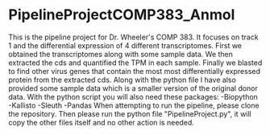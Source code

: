 # PipelineProjectCOMP383_Anmol

This is the pipeline project for Dr. Wheeler's COMP 383. 
It focuses on track 1 and the differential expression of 4 different transcriptomes.
First we obtained the transcriptomes along with some sample data. We then extracted the cds and quantified the TPM in each sample. Finally we blasted to find other virus genes that contain the most most differentially expressed protein from the extracted cds. 
Along with the python file I have also provided some sample data which is a smaller version of the original donor data. 
With the python script you will also need these packages:
  -Biopython
  -Kallisto
  -Sleuth
  -Pandas
When attempting to run the pipeline, please clone the repository. Then please run the python file "PipelineProject.py", it will copy the other files itself and no other action is needed.
